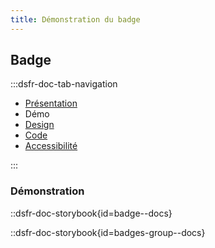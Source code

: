 ```yaml
---
title: Démonstration du badge
---
```


## Badge

:::dsfr-doc-tab-navigation

- [Présentation](../index.md)
- Démo
- [Design](../design/index.md)
- [Code](../code/index.md)
- [Accessibilité](../accessibility/index.md)

:::

### Démonstration

::dsfr-doc-storybook{id=badge--docs}

::dsfr-doc-storybook{id=badges-group--docs}
